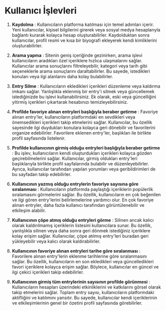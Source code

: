 # Kullanıcı İşlevleri

1. **Kaydolma** : Kullanıcıların platforma katılması için temel adımları içerir. Yeni kullanıcılar, kişisel bilgilerini girerek veya sosyal medya hesaplarıyla bağlantı kurarak kolayca hesap oluşturabilirler. Kaydolduktan sonra kullanıcılar, profil resmi ve kısa bir biyografi ekleyerek kendi kimliklerini oluşturabilirler.

2. **Arama yapma** : Sitenin geniş içeriğinde gezinirken, arama işlevi kullanıcıların aradıkları özel içeriklere hızlıca ulaşmalarını sağlar. Kullanıcılar arama sonuçlarını filtreleyebilir, kategori veya tarih gibi seçeneklerle arama sonuçlarını daraltabilirler. Bu sayede, istedikleri konuları veya ilgi alanlarını daha kolay bulabilirler.

3. **Entry Silme** : Kullanıcıların ekledikleri içerikleri düzenleme veya kaldırma imkanı sağlar. Yanlışlıkla eklenmiş bir entry'i silmek veya güncellemek istediğinizde bu işlevi kullanabilirsiniz. Ek olarak, eski veya güncelliğini yitirmiş içerikleri çıkartarak hesabınızı temizleyebilirsiniz.

4. **Profilde favoriye alınan entryleri başlığıyla beraber getirme** : Favoriye alınan entry'ler, kullanıcıların platformdaki en sevdikleri veya önemsedikleri içerikleri takip etmelerini sağlar. Kullanıcılar, bu özellik sayesinde ilgi duydukları konulara kolayca geri dönebilir ve favorilerini organize edebilirler. Favorilere eklenen entry'ler, başlıkları ile birlikte profil sayfasında listelenir.

5. **Profilde kullanıcının girmiş olduğu entryleri başlığıyla beraber getirme** : Bu işlev, kullanıcıların kendi oluşturdukları içerikleri kolayca gözden geçirebilmelerini sağlar. Kullanıcılar, girmiş oldukları entry'leri başlıklarıyla birlikte profil sayfalarında bulabilir ve düzenleyebilirler. Ayrıca, kullanıcılar tarafından yapılan yorumları veya geribildirimleri de bu sayfadan takip edebilirler.

6. **Kullanıcının yazmış olduğu entrylerin favoriye sayısına göre sıralanması** : Kullanıcıların platformda paylaştığı içeriklerin popülerlik sıralamasını görmelerini sağlar. Bu özellik, kullanıcıların en çok beğenilen ve ilgi gören entry'lerini belirlemelerine yardımcı olur. En çok favoriye alınan entryler, daha fazla kullanıcı tarafından görüntülenebilir ve etkileşim alabilir.

7. **Kullanıcının çöpe atmış olduğu entryleri görme** : Silinen ancak kalıcı olarak kaldırılmamış içeriklerin listesini kullanıcılara sunar. Bu özellik, yanlışlıkla silinen veya daha sonra geri dönmek istediğiniz içeriklere kolay erişim sağlar. Kullanıcılar, çöpe atılmış entry'leri buradan geri yükleyebilir veya kalıcı olarak kaldırabilirler.

8. **Kullanıcının favoriye alınan entryleri tarihe göre sıralanması** : Favorilere alınan entry'lerin eklenme tarihlerine göre sıralanmasını sağlar. Bu özellik, kullanıcıların en son ekledikleri veya güncelledikleri favori içeriklere kolayca erişim sağlar. Böylece, kullanıcılar en güncel ve ilgi çekici içerikleri takip edebilirler.

9. **Kullanıcının girmiş tüm entrylerinin sayısının profilde görünmesi** : Kullanıcıların hesapları üzerindeki etkinliklerini ve katkılarını görsel olarak takip etmelerini sağlar. Toplam entry sayısı, kullanıcıların platformdaki aktifliğini ve katılımını yansıtır. Bu sayede, kullanıcılar kendi içeriklerinin ve etkileşimlerinin genel bir özetini profil sayfasında görebilirler.
